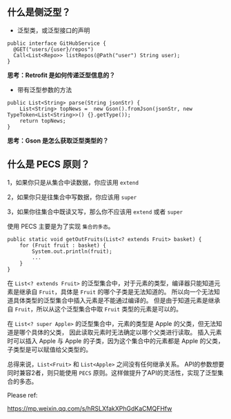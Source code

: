 ## 什么是侧泛型？

- 泛型类，或泛型接口的声明

```
public interface GitHubService {
  @GET("users/{user}/repos")
  Call<List<Repo>> listRepos(@Path("user") String user);
}
```

**思考：Retrofit 是如何传递泛型信息的？**

- 带有泛型参数的方法

```
public List<String> parse(String jsonStr) {
    List<String> topNews =  new Gson().fromJson(jsonStr, new TypeToken<List<String>>() {}.getType());
    return topNews;
}
```

**思考：Gson 是怎么获取泛型类型的？**

## 什么是 PECS 原则？

1，如果你只是从集合中读数据，你应该用 `extend`

2，如果你只是往集合中写数据，你应该用 `super`

3，如果你往集合中既读又写，那么你不应该用 `extend` 或者 `super`

使用 PECS 主要是为了实现 `集合的多态`。

```
public static void getOutFruits(List<? extends Fruit> basket) {
    for (Fruit fruit : basket) {
        System.out.println(fruit);
        ...
    }
}
```

在 `List<? extends Fruit>` 的泛型集合中，对于元素的类型，编译器只能知道元素是继承自 `Fruit`，具体是 `Fruit` 的哪个子类是无法知道的。
所以向一个无法知道具体类型的泛型集合中插入元素是不能通过编译的。
但是由于知道元素是继承自 `Fruit`，所以从这个泛型集合中取 `Fruit` 类型的元素是可以的。

在 `List<? super Apple>` 的泛型集合中，元素的类型是 Apple 的父类，但无法知道是哪个具体的父类， 因此读取元素时无法确定以哪个父类进行读取。
插入元素时可以插入 Apple 与 Apple 的子类，因为这个集合中的元素都是 Apple 的父类，子类型是可以赋值给父类型的。

总得来说，`List<Fruit>` 和 `List<Apple>` 之间没有任何继承关系。
API的参数想要同时兼容2者，则只能使用 `PECS` 原则。这样做提升了API的灵活性，实现了泛型集合的多态。

Please ref: 

https://mp.weixin.qq.com/s/hRSLXfakXPhGdKaCMQFHfw










































